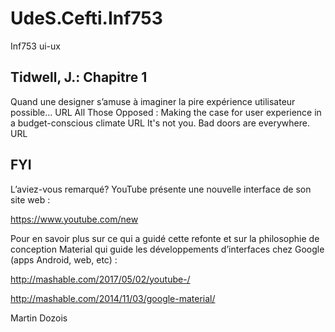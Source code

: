 # UdeS.Cefti.Inf753
Inf753 ui-ux

## Tidwell, J.: Chapitre 1

 Quand une designer s’amuse à imaginer la pire expérience utilisateur possible… URL
 All Those Opposed : Making the case for user experience in a budget-conscious climate URL
 It's not you. Bad doors are everywhere. URL

## FYI

L’aviez-vous remarqué? YouTube présente une nouvelle interface de son site web :

https://www.youtube.com/new

Pour en savoir plus sur ce qui a guidé cette refonte et sur la philosophie de conception Material qui guide les développements d’interfaces chez Google (apps Android, web, etc) :

http://mashable.com/2017/05/02/youtube-/

http://mashable.com/2014/11/03/google-material/

Martin Dozois
